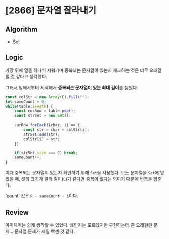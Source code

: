 # [2866] 문자열 잘라내기
## Algorithm
- Set
## Logic
가장 위에 열을 하나씩 지워가며 중복되는 문자열이 있는지 체크하는 것은 너무 오래걸릴 것 같다고 생각했다.

그래서 밑에서부터 시작해서 **중복되는 문자열이 있는 최대 길이**를 찾았다.

```js
const colStr = new Array(C).fill("");
let sameCount = 0;
while(table.length) {
    const curRow = table.pop();
    const strSet = new Set();

    curRow.forEach((char, i) => {
        const str = char + colStr[i];
        strSet.add(str);
        colStr[i] = str;
    });

    if(strSet.size === C) break;
    sameCount++;
}
```
이때 중복되는 문자열이 있는지 확인하기 위해 `Set`을 사용했다.
모든 문자열을 `Set`에 넣었을 때, 셋의 크기가 열의 길이(`C`)가 같다면 중복이 없다는 의미기 때문에 반복을 멈춘다.

'count' 값은 `R - sameCount - 1`이다.

## Review
아이디어는 쉽게 생각할 수 있었다.
왜인지는 모르겠지만 구현하는데 좀 오래걸린 문제... 문자열 문제가 제일 빡센 것 같다.

